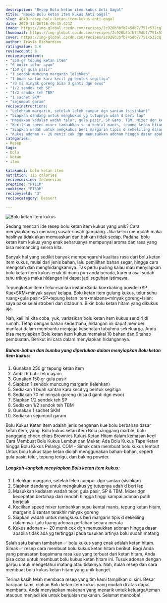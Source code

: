 ```yaml
---
description: "Resep Bolu ketan item kukus Anti Gagal"
title: "Resep Bolu ketan item kukus Anti Gagal"
slug: 4049-resep-bolu-ketan-item-kukus-anti-gagal
date: 2020-11-06T16:49:35.421Z
image: https://img-global.cpcdn.com/recipes/2c926b3bfb745db7/751x532cq70/bolu-ketan-item-kukus-foto-resep-utama.jpg
thumbnail: https://img-global.cpcdn.com/recipes/2c926b3bfb745db7/751x532cq70/bolu-ketan-item-kukus-foto-resep-utama.jpg
cover: https://img-global.cpcdn.com/recipes/2c926b3bfb745db7/751x532cq70/bolu-ketan-item-kukus-foto-resep-utama.jpg
author: Travis Richardson
ratingvalue: 3.6
reviewcount: 8
recipeingredient:
- "250 gr tepung ketan item"
- "6 butir telur ayam"
- "150 gr gula pasir"
- "1 sendok muncung margarin lelehkan"
- "1 buah santan kara kecil yg bentuk segitiga"
- "70 ml minyak goreng bisa d ganti dgn evoo"
- "1/2 sendok teh SP"
- "1/2 sendok teh TBM"
- "1 sachet SKM"
- "sejumput garam"
recipeinstructions:
- "Lelehkan margarin, setelah leleh campur dgn santan (sisihkan)"
- "Siapkan dandang untuk mengkukus yg tutupnya udah d beri lap"
- "Masukkan kedalam wadah telor, gula pasir, SP &amp; TBM. Mixer dgn kecepatan bertahap dari rendah hingga tinggi sampai adonan putih berjejak"
- "Kecilkan speed mixer tambahkan susu kental manis, tepung ketan hitam, margarin &amp; santan terakhir minyak goreng"
- "Siapkan wadah untuk mengkukus beri margarin tipis d sekeliling dalamnya. Lalu tuang adonan perlahan secara merata"
- "Kukus adonan +- 20 menit cek dgn menusukkan adonan hingga dasar apabila tidak ada yg tertinggal pada tusukan artinya bolu sudah matang"
categories:
- Resep
tags:
- bolu
- ketan
- item

katakunci: bolu ketan item 
nutrition: 115 calories
recipecuisine: Indonesian
preptime: "PT11M"
cooktime: "PT53M"
recipeyield: "3"
recipecategory: Dessert

---
```



![Bolu ketan item kukus](https://img-global.cpcdn.com/recipes/2c926b3bfb745db7/751x532cq70/bolu-ketan-item-kukus-foto-resep-utama.jpg)

Sedang mencari ide resep bolu ketan item kukus yang unik? Cara menyiapkannya memang susah-susah gampang. Jika keliru mengolah maka hasilnya tidak akan memuaskan dan bahkan tidak sedap. Padahal bolu ketan item kukus yang enak seharusnya mempunyai aroma dan rasa yang bisa memancing selera kita.

Banyak hal yang sedikit banyak mempengaruhi kualitas rasa dari bolu ketan item kukus, mulai dari jenis bahan, lalu pemilihan bahan segar, hingga cara mengolah dan menghidangkannya. Tak perlu pusing kalau mau menyiapkan bolu ketan item kukus enak di mana pun anda berada, karena asal sudah tahu triknya maka hidangan ini dapat jadi suguhan istimewa.

Tepungketan item•Telur•santan instan•Soda kue•baking powder•SP Kue•SKM•minyak sayur/ kelapa. Bolu ketan item gulung kukus. telur suhu ruang•gula pasir•SP•tepung ketan item•maizena•minyak goreng•Isian: saya pake selai stroberi dan ditaburin. Bikin bolu ketan hitam yang dikukus aja.


Nah, kali ini kita coba, yuk, variasikan bolu ketan item kukus sendiri di rumah. Tetap dengan bahan sederhana, hidangan ini dapat memberi manfaat dalam membantu menjaga kesehatan tubuhmu sekeluarga. Anda bisa menyiapkan Bolu ketan item kukus memakai 10 bahan dan 6 tahap pembuatan. Berikut ini cara dalam menyiapkan hidangannya.

<!--inarticleads1-->

##### Bahan-bahan dan bumbu yang diperlukan dalam menyiapkan Bolu ketan item kukus:

1. Gunakan 250 gr tepung ketan item
1. Ambil 6 butir telur ayam
1. Gunakan 150 gr gula pasir
1. Siapkan 1 sendok muncung margarin (lelehkan)
1. Sediakan 1 buah santan kara kecil yg bentuk segitiga
1. Sediakan 70 ml minyak goreng (bisa d ganti dgn evoo)
1. Siapkan 1/2 sendok teh SP
1. Sediakan 1/2 sendok teh TBM
1. Gunakan 1 sachet SKM
1. Sediakan sejumput garam


Bolu Kukus Ketan Item adalah jenis penganan kue bolu berbahan dasar ketan item, yang. Bolu kukus ketan item Bolu panggang marble, bolu panggang choco chips Brownies Kukus Ketan Hitam dalam kemasan kecil Cara Membuat Bolu Kukus Lembut dan Mekar, Ada Bolu Kukus Tape Ketan hingga Bolu Kukus Pelangi. COM - Simak cara membuat bolu kukus lembut Untuk bolu kukus tape ketan diolah menggunakan bahan-bahan, seperti gula pasir, telur, tepung terigu, dan baking powder. 

<!--inarticleads2-->

##### Langkah-langkah menyiapkan Bolu ketan item kukus:

1. Lelehkan margarin, setelah leleh campur dgn santan (sisihkan)
1. Siapkan dandang untuk mengkukus yg tutupnya udah d beri lap
1. Masukkan kedalam wadah telor, gula pasir, SP &amp; TBM. Mixer dgn kecepatan bertahap dari rendah hingga tinggi sampai adonan putih berjejak
1. Kecilkan speed mixer tambahkan susu kental manis, tepung ketan hitam, margarin &amp; santan terakhir minyak goreng
1. Siapkan wadah untuk mengkukus beri margarin tipis d sekeliling dalamnya. Lalu tuang adonan perlahan secara merata
1. Kukus adonan +- 20 menit cek dgn menusukkan adonan hingga dasar apabila tidak ada yg tertinggal pada tusukan artinya bolu sudah matang


Salah satu bahan tambahan ✅ bolu kukus yang enak adalah ketan hitam. Simak ✅ resep cara membuat bolu kukus ketan hitam berikut. Bagi Anda yang penasaran bagaimana rasa kue yang terbuat dari ketan hitam, Anda bisa coba untuk membuat bolu kukus ketan hitam ini. Tusuk adonan dengan garpu untuk mengetahui matang atau tidaknya. Nah, itulah resep dan cara membuat bolu kukus ketan hitam yang unik banget. 

Terima kasih telah membaca resep yang tim kami tampilkan di sini. Besar harapan kami, olahan Bolu ketan item kukus yang mudah di atas dapat membantu Anda menyiapkan makanan yang menarik untuk keluarga/teman ataupun menjadi ide untuk berjualan makanan. Selamat mencoba!
